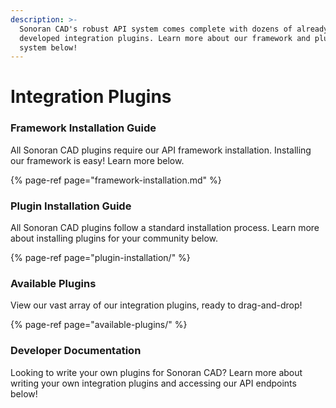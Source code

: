 ```yaml
---
description: >-
  Sonoran CAD's robust API system comes complete with dozens of already
  developed integration plugins. Learn more about our framework and plugin
  system below!
---
```


# Integration Plugins

### Framework Installation Guide

All Sonoran CAD plugins require our API framework installation. Installing our framework is easy! Learn more below.

{% page-ref page="framework-installation.md" %}

### Plugin Installation Guide

All Sonoran CAD plugins follow a standard installation process. Learn more about installing plugins for your community below.

{% page-ref page="plugin-installation/" %}

### Available Plugins

View our vast array of our integration plugins, ready to drag-and-drop!

{% page-ref page="available-plugins/" %}



### Developer Documentation

Looking to write your own plugins for Sonoran CAD? Learn more about writing your own integration plugins and accessing our API endpoints below!



